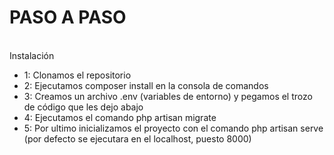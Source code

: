<h1>PASO A PASO</h1>
<br>
Instalación

<p>
    <ul>
        <li>1: Clonamos el repositorio</li>
        <li>2: Ejecutamos composer install en la consola de comandos</li>
        <li>3: Creamos un archivo .env (variables de entorno) y pegamos el trozo de código que les dejo abajo</li>
        <li>4: Ejecutamos el comando php artisan migrate</li>
        <li>5: Por ultimo inicializamos el proyecto con el comando php artisan serve (por defecto se ejecutara en el localhost, puesto 8000)</li>
    </ul>
</p>
